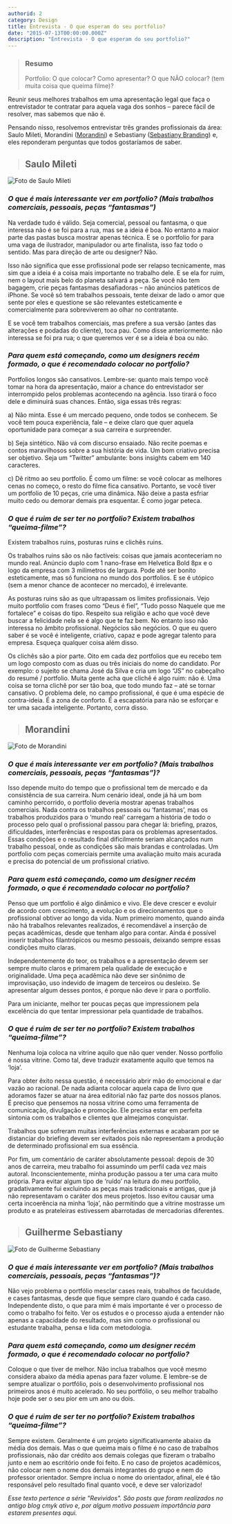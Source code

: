 ```yaml
---
authorid: 2
category: Design
title: Entrevista - O que esperam do seu portfolio?
date: "2015-07-13T00:00:00.000Z"
description: "Entrevista - O que esperam do seu portfolio?"
---
```


> ### Resumo
> Portfolio: O que colocar? Como apresentar? O que NÃO colocar? (tem muita coisa que queima filme)?

Reunir seus melhores trabalhos em uma apresentação legal que faça o entrevistador te contratar para aquela vaga dos sonhos – parece fácil de resolver, mas sabemos que não é.

Pensando nisso, resolvemos entrevistar três grandes profissionais da área: Saulo Mileti, Morandini ([Morandini](https://morandini.com.br/)) e Sebastiany ([Sebastiany Branding](https://www.sebastiany.com.br/)) e, eles reponderam perguntas que todos gostaríamos de saber.

> ## Saulo Mileti

![Foto de Saulo Mileti](./saulo-mileti.jpg)

### _O que é mais interessante ver em portfolio? (Mais trabalhos comerciais, pessoais, peças “fantasmas”)_

Na verdade tudo é válido. Seja comercial, pessoal ou fantasma, o que interessa não é se foi para a rua, mas se a ideia é boa. No entanto a maior parte das pastas busca mostrar apenas técnica. E se o portfolio for para uma vaga de ilustrador, manipulador ou arte finalista, isso faz todo o sentido. Mas para direção de arte ou designer? Não.

Isso não significa que esse profissional pode ser relapso tecnicamente, mas sim que a ideia é a coisa mais importante no trabalho dele. E se ela for ruim, nem o layout mais belo do planeta salvará a peça. Se você não tem bagagem, crie peças fantasmas desafiadoras – não anúncios patéticos de iPhone. Se você só tem trabalhos pessoais, tente deixar de lado o amor que sente por eles e questione se são relevantes esteticamente e comercialmente para sobreviverem ao olhar no contratante.

E se você tem trabalhos comerciais, mas prefere a sua versão (antes das alterações e podadas do cliente), toca pau. Como disse anteriormente: não interessa se foi pra rua; o que queremos ver é se a ideia é boa ou não.

### _Para quem está começando, como um designers recém formado, o que é recomendado colocar no portfolio?_

Portfolios longos são cansativos. Lembre-se: quanto mais tempo você tomar na hora da apresentação, maior a chance do entrevistador ser interrompido pelos problemas acontecendo na agência. Isso tirará o foco dele e diminuirá suas chances. Então, siga essas três regras:

a) Não minta. Esse é um mercado pequeno, onde todos se conhecem. Se você tem pouca experiência, fale – e deixe claro que quer aquela oportunidade para começar a sua carreira e surpreender.

b) Seja sintético. Não vá com discurso ensaiado. Não recite poemas e contos maravilhosos sobre a sua história de vida. Um bom criativo precisa ser objetivo. Seja um “Twitter” ambulante: bons insights cabem em 140 caracteres.

c) Dê ritmo ao seu portfolio. É como um filme: se você colocar as melhores cenas no começo, o resto do filme fica cansativo. Portanto, se você tiver um portfolio de 10 peças, crie uma dinâmica. Não deixe a pasta esfriar muito cedo ou demorar demais pra esquentar. É como jogar peteca.

### _O que é ruim de ser ter no portfolio? Existem trabalhos “queima-filme”?_

Existem trabalhos ruins, posturas ruins e clichês ruins.

Os trabalhos ruins são os não factíveis: coisas que jamais aconteceriam no mundo real. Anúncio duplo com 1 nano-frase em Helvetica Bold 8px e o logo da empresa com 3 milímetros de largura. Pode até ser bonito esteticamente, mas só funciona no mundo dos portfolios. E se é utópico (sem a menor chance de acontecer no mercado), é irrelevante.

As posturas ruins são as que ultrapassam os limites profissionais. Vejo muito portfolio com frases como “Deus é fiel”, “Tudo posso Naquele que me fortalece” e coisas do tipo. Respeito sua religião e acho que você deve buscar a felicidade nela se é algo que te faz bem. No entanto isso não interessa no âmbito profissional. Negócios são negócios. O que eu quero saber é se você é inteligente, criativo, capaz e pode agregar talento para empresa. Esqueça qualquer coisa além disso.

Os clichês são a pior parte. Oito em cada dez portfolios que eu recebo tem um logo composto com as duas ou três iniciais do nome do candidato. Por exemplo: o sujeito se chama José da Silva e cria um logo “JS” no cabeçalho do resumé / portfolio. Muita gente acha que clichê é algo ruim: não é. Uma coisa se torna clichê por ser tão boa, que todo mundo faz – até se tornar cansativo. O problema dele, no campo profissional, é que é uma espécie de contra-ideia. É a zona de conforto. É a escapatória para não se esforçar e ter uma sacada inteligente. Portanto, corra disso.

> ## Morandini

![Foto de Morandini](./morandini.jpg)

### _O que é mais interessante ver em portfolio? (Mais trabalhos comerciais, pessoais, peças “fantasmas”)?_

Isso depende muito do tempo que o profissional tem de mercado e da consistência de sua carreira.
Num cenário ideal, onde já há um bom caminho percorrido, o portfolio deveria mostrar apenas trabalhos comerciais. Nada contra os trabalhos pessoais ou ‘fantasmas’, mas os trabalhos produzidos para o ‘mundo real’ carregam a história de todo o processo pelo qual o profissional passou para chegar lá: briefing, prazos, dificuldades, interferências e respostas para os problemas apresentados. Essas condições e o resultado final dificilmente seriam alcançados num trabalho pessoal, onde as condições são mais brandas e controladas. Um portfolio com peças comerciais permite uma avaliação muito mais acurada e precisa do potencial de um profissional criativo.

### _Para quem está começando, como um designer recém formado, o que é recomendado colocar no portfolio?_

Penso que um portfolio é algo dinâmico e vivo. Ele deve crescer e evoluir de acordo com crescimento, a evolução e os direcionamentos que o profissional obtiver ao longo da vida. Num primeiro momento, quando ainda não há trabalhos relevantes realizados, é recomendável a inserção de peças acadêmicas, desde que tenham algo para contar. Ainda é possível inserir trabalhos filantrópicos ou mesmo pessoais, deixando sempre essas condições muito claras.

Independentemente do teor, os trabalhos e a apresentação devem ser sempre muito claros e primarem pela qualidade de execução e originalidade.
Uma peça acadêmica não deve ser sinônimo de improvisação, uso indevido de imagem de terceiros ou desleixo. Se apresentar algum desses pontos, é porque não deve ir para o portfolio.

Para um iniciante, melhor ter poucas peças que impressionem pela excelência do que tentar impressionar pela quantidade de trabalhos.

### _O que é ruim de ser ter no portfolio? Existem trabalhos “queima-filme”?_

Nenhuma loja coloca na vitrine aquilo que não quer vender. Nosso portfolio é nossa vitrine. Como tal, deve traduzir exatamente aquilo que temos na ‘loja’.

Para obter êxito nessa questão, é necessário abrir mão do emocional e dar vazão ao racional. De nada adianta colocar aquela capa de livro que adoramos fazer se atuar na área editorial não faz parte dos nossos planos. É preciso que pensemos na nossa vitrine como uma ferramenta de comunicação, divulgação e promoção. Ele precisa estar em perfeita sintonia com os trabalhos e clientes que almejamos conquistar.

Trabalhos que sofreram muitas interferências externas e acabaram por se distanciar do briefing devem ser evitados pois não representam a produção de determinado profissional em sua essência.

Por fim, um comentário de caráter absolutamente pessoal: depois de 30 anos de carreira, meu trabalho foi assumindo um perfil cada vez mais autoral. Inconscientemente, minha produção passou a ter uma cara muito própria. Para evitar algum tipo de ‘ruído’ na leitura do meu portfolio, gradativamente fui excluindo as peças mais tradicionais e antigas, que já não representavam o caráter dos meus projetos. Isso evitou causar uma certa incoerência na minha ‘loja’, não permitindo que a vitrine mostrasse um produto e as prateleiras estivessem abarrotadas de mercadorias diferentes.

> ## Guilherme Sebastiany

![Foto de Guilherme Sebastiany](./guilherme-sebastiany.jpg)

### _O que é mais interessante ver em portfolio? (Mais trabalhos comerciais, pessoais, peças “fantasmas”)?_

Não vejo problema o portfólio mesclar cases reais, trabalhos de faculdade, e cases fantasmas, desde que fique sempre claro quando é cada caso. Independente disto, o que para mim é mais importante é ver o processo de como o trabalho foi feito. Ver os estudos e o processo ajuda a entender não apenas a capacidade do resultado, mas sim como o profissional ou estudante trabalha, pensa e lida com metodologia.

### _Para quem está começando, como um designer recém formado, o que é recomendado colocar no portfolio?_

Coloque o que tiver de melhor. Não inclua trabalhos que você mesmo considera abaixo da média apenas para fazer volume. E lembre-se de sempre atualizar o portfólio, pois o desenvolvimento profissional nos primeiros anos é muito acelerado. No seu portfólio, o seu melhor trabalho hoje pode ser o seu pior em um ano ou dois.

### _O que é ruim de ser ter no portfolio? Existem trabalhos “queima-filme”?_

Sempre existem. Geralmente é um projeto significativamente abaixo da média dos demais. Mas o que queima mais o filme é no caso de trabalhos profissionais, não dar crédito aos demais colegas que fizeram o trabalho junto e nem ao escritório onde foi feito. E no caso de projetos acadêmicos, não colocar nem o nome dos demais integrantes do grupo e nem do professor orientador. Sempre inclua o nome do orientador, afinal, ele é tão responsável pelo resultado final quanto você, e deve ser valorizado!


*Esse texto pertence a série "Revividos". São posts que foram realizados no antigo blog cmyk ativo e, por algum motivo possuem importância para estarem presentes aqui.*